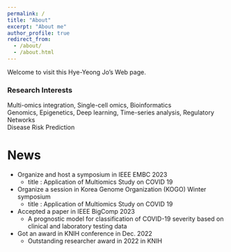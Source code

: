 ```yaml
---
permalink: /
title: "About"
excerpt: "About me"
author_profile: true
redirect_from: 
  - /about/
  - /about.html
---
```


Welcome to visit this Hye-Yeong Jo’s Web page.


### Research Interests
Multi-omics integration, Single-cell omics, Bioinformatics <br /> 
Genomics, Epigenetics, Deep learning, Time-series analysis, Regulatory Networks <br /> 
Disease Risk Prediction



News
======
* Organize and host a symposium in IEEE EMBC 2023
  * title : Application of Multiomics Study on COVID 19
* Organize a session in Korea Genome Organization (KOGO) Winter symposium
  * title : Application of Multiomics Study on COVID 19
* Accepted a paper in IEEE BigComp 2023
  * A prognostic model for classification of COVID-19 severity based on clinical and laboratory testing data 
* Got an award in KNIH conference in Dec. 2022
  * Outstanding researcher award in 2022 in KNIH
